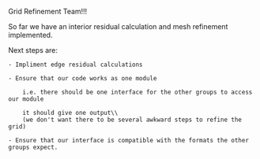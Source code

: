 Grid Refinement Team!!!

So far we have an interior residual calculation and mesh refinement implemented.

Next steps are:

    - Impliment edge residual calculations

    - Ensure that our code works as one module

        i.e. there should be one interface for the other groups to access our module
        
        it should give one output\\
        (we don't want there to be several awkward steps to refine the grid)

    - Ensure that our interface is compatible with the formats the other groups expect.
